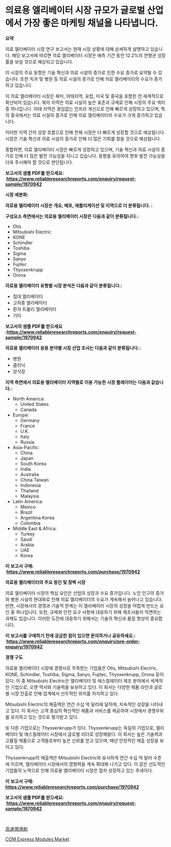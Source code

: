 <p><h1>의료용 엘리베이터 시장 규모가 글로벌 산업에서 가장 좋은 마케팅 채널을 나타냅니다.</h1></p><p><strong>요약</strong></p>
<p><p>의료 엘리베이터 시장 연구 보고서는 현재 시장 상황에 대해 상세하게 설명하고 있습니다. 해당 보고서에 따르면 의료 엘리베이터 시장은 예측 기간 동안 12.2%의 연평균 성장률을 보일 것으로 예상되고 있습니다.</p><p>이 시장의 주요 동향은 기술 혁신과 의료 시설의 증가로 인한 수요 증가로 요약될 수 있습니다. 또한 치과 및 병원 등 의료 시설의 증가로 인해 의료 엘리베이터의 수요가 증가하고 있습니다.</p><p>이 의료 엘리베이터 시장은 북미, 아태지역, 유럽, 미국 및 중국을 포함한 전 세계적으로 확산되어 있습니다. 북미 지역은 의료 시설의 높은 표준과 규제로 인해 시장의 주요 섹터 중 하나입니다. 아태 지역은 끊임없는 인프라 개선으로 인해 빠르게 성장하고 있으며, 특히 중국에서는 의료 시설의 증가로 인해 의료 엘리베이터의 수요가 크게 증가하고 있습니다.</p><p>이러한 지역 간의 성장 흐름으로 인해 전체 시장은 더 빠르게 성장할 것으로 예상됩니다. 시장은 기술 혁신과 의료 시설의 증가로 인해 더 많은 기회를 찾을 것으로 예상됩니다.</p><p>종합하면, 의료 엘리베이터 시장은 빠르게 성장하고 있으며, 기술 혁신과 의료 시설의 증가로 인해 더 많은 발전 가능성을 지니고 있습니다. 동향을 유의하여 향후 발전 가능성을 더욱 주시해야 할 것으로 판단됩니다.</p></p>
<p><strong>보고서의 샘플 PDF를 받으세요: &nbsp;<a href="https://www.reliableresearchreports.com/enquiry/request-sample/1970942">https://www.reliableresearchreports.com/enquiry/request-sample/1970942</a></strong></p>
<p><strong>시장 세분화:</strong></p>
<p><strong> 의료용 엘리베이터 시장은 개요, 배포, 애플리케이션 및 지역으로 더 분류됩니다. :</strong></p>
<p><strong>구성요소 측면에서는 의료용 엘리베이터 시장은 다음과 같이 분류됩니다.:</strong></p>
<p><ul><li>Otis</li><li>Mitsubishi Electric</li><li>KONE</li><li>Schindler</li><li>Toshiba</li><li>Sigma</li><li>Sanyo</li><li>Fujitec</li><li>Thyssenkrupp</li><li>Orona</li></ul></p>
<p><strong> 의료용 엘리베이터 유형별 시장 분석은 다음과 같이 분류됩니다.:</strong></p>
<p><ul><li>침대 엘리베이터</li><li>고하중 엘리베이터</li><li>환자 트롤리 엘리베이터</li><li>기타</li></ul></p>
<p><strong>보고서의 샘플 PDF를 받으세요 :<a href="https://www.reliableresearchreports.com/enquiry/request-sample/1970942">https://www.reliableresearchreports.com/enquiry/request-sample/1970942</a></strong></p>
<p><strong> 의료용 엘리베이터 응용 분야별 시장 산업 조사는 다음과 같이 분류됩니다.:</strong></p>
<p><ul><li>병원</li><li>클리닉</li><li>양식장</li></ul></p>
<p><strong>지역 측면에서 의료용 엘리베이터 지역별로 이용 가능한 시장 플레이어는 다음과 같습니다.:</strong></p>
<p><ul>
    <li>
        North America:
        <ul>
            <li>United States</li>
            <li>Canada</li>
        </ul>
    </li>
    <li>
        Europe:
        <ul>
            <li>Germany</li>
            <li>France</li>
            <li>U.K.</li>
            <li>Italy</li>
            <li>Russia</li>
        </ul>
    </li>
    <li>
        Asia-Pacific:
        <ul>
            <li>China</li>
            <li>Japan</li>
            <li>South Korea</li>
            <li>India</li>
            <li>Australia</li>
            <li>China Taiwan</li>
            <li>Indonesia</li>
            <li>Thailand</li>
            <li>Malaysia</li>
        </ul>
    </li>
    <li>
        Latin America:
        <ul>
            <li>Mexico</li>
            <li>Brazil</li>
            <li>Argentina Korea</li>
            <li>Colombia</li>
        </ul>
    </li>
    <li>
        Middle East & Africa:
        <ul>
            <li>Turkey</li>
            <li>Saudi</li>
            <li>Arabia</li>
            <li>UAE</li>
            <li>Korea</li>
        </ul>
    </li>
    </ul></p>
<p><strong>이 보고서 구매: &nbsp;<a href="https://www.reliableresearchreports.com/purchase/1970942">https://www.reliableresearchreports.com/purchase/1970942</a></strong></p>
<p><strong>의료용 엘리베이터의 주요 동인 및 장벽 시장</strong></p>
<p><p>의료 엘리베이터 시장의 핵심 요인은 산업의 성장과 수요 증가입니다. 노인 인구의 증가와 병원 시설의 현대화로 인해 의료 엘리베이터의 수요가 계속해서 늘어나고 있습니다. 반면, 시장에서의 경쟁과 기술적 한계는 이 엘리베이터 시장의 성장을 어렵게 만드는 요인 중 하나입니다. 또한, 규제와 안전 요구 사항에 대응하기 위해 제조사들이 직면하는 과제도 있습니다. 이러한 도전에 대응하기 위해서는 기술의 혁신과 품질 향상이 중요합니다.</p></p>
<p><strong>이 보고서를 구매하기 전에 궁금한 점이 있으면 문의하거나 공유하세요.: &nbsp;<a href="https://www.reliableresearchreports.com/enquiry/pre-order-enquiry/1970942">https://www.reliableresearchreports.com/enquiry/pre-order-enquiry/1970942</a></strong></p>
<p><strong>경쟁 구도</strong></p>
<p><p>의료용 엘리베이터 시장에 경쟁사로 주목받는 기업들은 Otis, Mitsubishi Electric, KONE, Schindler, Toshiba, Sigma, Sanyo, Fujitec, Thyssenkrupp, Orona 등이 있다. 이 중 Mitsubishi Electric은 엘리베이터 및 에스컬레이터 제조 분야에서 세계적인 기업으로, 오랜 역사와 기술력을 보유하고 있다. 이 회사는 다양한 제품 라인과 글로벌 시장 진출로 인해 업계에서 선두적인 위치를 차지하고 있다.</p><p>Mitsubishi Electric의 매출액은 연간 수십 억 달러에 달하며, 지속적인 성장을 나타내고 있다. 이 회사는 고객 중심의 혁신적인 제품과 서비스를 제공하여 시장에서 경쟁우위를 유지하고 있는 것으로 평가받고 있다. </p><p>또 다른 기업으로는 Thyssenkrupp가 있다. Thyssenkrupp는 독일의 기업으로, 엘리베이터 및 에스컬레이터 시장에서 글로벌 리더로 성장해왔다. 이 회사는 높은 기술력과 고품질 제품으로 고객들로부터 높은 신뢰를 얻고 있으며, 매년 안정적인 매출 성장을 보이고 있다.</p><p>Thyssenkrupp의 매출액은 Mitsubishi Electric와 유사하게 연간 수십 억 달러 수준에 이르며, 엘리베이터 시장에서의 영향력을 계속 확대해 나가고 있다. 이 같은 선도적인 기업들의 노력으로 인해 의료용 엘리베이터 시장은 점차 성장하고 있는 추세이다.</p></p>
<p><strong>이 보고서 구매: &nbsp; <a href="https://www.reliableresearchreports.com/purchase/1970942">https://www.reliableresearchreports.com/purchase/1970942</a></strong></p>
<p><strong>보고서의 샘플 PDF를 받으세요: &nbsp;<a href="https://www.reliableresearchreports.com/enquiry/request-sample/1970942">https://www.reliableresearchreports.com/enquiry/request-sample/1970942</a></strong><strong></strong></p>
<p>&nbsp;</p>
<p><p><a href="https://github.com/xemfu2379520/Market-Research-Report-List-1/blob/main/245237412182.md">高速潤滑剤</a></p><p><a href="https://github.com/ChiragRP21/Market-Research-Report-List-3/blob/main/com-express-modules-market.md">COM Express Modules Market</a></p></p>